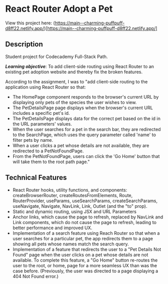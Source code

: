 # React Router Adopt a Pet

View this project here: (https://main--charming-puffpuff-d8ff22.netlify.app/)[https://main--charming-puffpuff-d8ff22.netlify.app/]

## Description

Student project for Codecademy Full-Stack Path.

**_Learning objective_**: To add client-side routing using React Router to an existing pet adoption website and thereby fix the broken features.

According to the assignment, I was to "add client-side routing to the application using React Router so that:

- The HomePage component responds to the browser's current URL by displaying only pets of the species the user wishes to view.
- The PetDetailsPage page displays when the browser's current URL includes a specific pet's id.
- The PetDetailsPage displays data for the correct pet based on the id in the URL parameters' values.
- When the user searches for a pet in the search bar, they are redirected to the SearchPage, which uses the query parameter called 'name' to filter pets by name.
- When a user clicks a pet whose details are not available, they are redirected to a PetNotFoundPage.
- From the PetNotFoundPage, users can click the 'Go Home' button that will take them to the root path page."

## Technical Features

- React Router hooks, utility functions, and components: createBrowserRouter, createRoutesFromElements, Route, RouterProvider, useParams, useSearchParams, createSearchParams, useNavigate, Navigate, NavLink, Link, Outlet (and the "to" prop).
- Static and dynamic routing, using JSX and URL Parameters
- Anchor links, which cause the page to refresh, replaced by NavLink and Link components, which do not cause the page to refresh, leading to better performance and improved UX.
- Implementation of a search feature using Reach Router so that when a user searches for a particular pet, the app redirects them to a page showing all pets whose names match the search query.
- Implementation of a feature that redirects the user to a "Pet Details Not Found" page when the user clicks on a pet whose details are not available. To complete this feature, a "Go Home" button re-routes the user to the root, or home, page for a more seamless UX than was the case before. (Previously, the user was directed to a page displaying a 404 Not Found error.)
